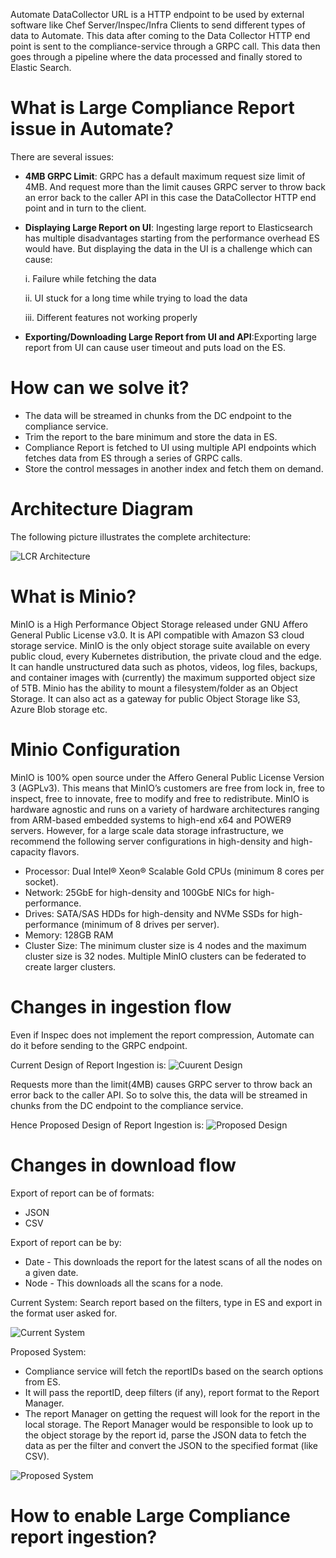 Automate DataCollector URL is a HTTP endpoint to be used by external software like Chef Server/Inspec/Infra Clients to send different types of data to Automate. This data after coming to the Data Collector HTTP end point is sent to the compliance-service through a GRPC call. This data then goes through a pipeline where the data processed and finally stored to Elastic Search.

# What is Large Compliance Report issue in Automate?
There are several issues:

* **4MB GRPC Limit**: 
GRPC has a default maximum request size limit of 4MB. And request more than the limit causes GRPC server to throw back an error back to the caller API in this case the DataCollector HTTP end point and in turn to the client.

* **Displaying Large Report on UI**: 
Ingesting large report to Elasticsearch has multiple disadvantages starting from the performance overhead ES would have. But displaying the data in the UI is a challenge which can cause:

    i. Failure while fetching the data

    ii. UI stuck for a long time while trying to load the data

    iii. Different features not working properly

* **Exporting/Downloading Large Report from UI and API**:Exporting large report from UI can cause user timeout and puts load on the ES.

# How can we solve it?
* The data will be streamed in chunks from the DC endpoint to the compliance service.
* Trim the report to the bare minimum and store the data in ES.
* Compliance Report is fetched to UI using multiple API endpoints which fetches data from ES through a series of GRPC calls. 
* Store the control messages in another index and fetch them on demand.

# Architecture Diagram
The following picture illustrates the complete architecture:

![LCR Architecture](diagrams/lcr_architecture.png)

# What is Minio?
MinIO is a High Performance Object Storage released under GNU Affero General Public License v3.0. It is API compatible with Amazon S3 cloud storage service. MinIO is the only object storage suite available on every public cloud, every Kubernetes distribution, the private cloud and the edge. It can handle unstructured data such as photos, videos, log files, backups, and container images with (currently) the maximum supported object size of 5TB. Minio has the ability to mount a filesystem/folder as an Object Storage. It can also act as a gateway for public Object Storage like S3, Azure Blob storage etc.


# Minio Configuration
MinIO is 100% open source under the Affero General Public License Version 3 (AGPLv3). This means that MinIO’s customers are free from lock in, free to inspect, free to innovate, free to modify and free to redistribute. MinIO is hardware agnostic and runs on a variety of hardware architectures ranging from ARM-based embedded systems to high-end x64 and POWER9 servers. However, for a large scale data storage infrastructure, we recommend the following server configurations in high-density and high-capacity flavors.
- Processor: Dual Intel® Xeon® Scalable GoId CPUs (minimum 8 cores per socket).
- Network: 25GbE for high-density and 100GbE NICs for high-performance.
- Drives: SATA/SAS HDDs for high-density and NVMe SSDs for high-performance (minimum of 8 drives per server).
- Memory: 128GB RAM
- Cluster Size: The minimum cluster size is 4 nodes and the maximum cluster size is 32 nodes. Multiple MinIO clusters can be federated to create larger clusters.


# Changes in ingestion flow
 Even if Inspec does not implement the report compression, Automate can do it before sending to the GRPC endpoint.
 
 Current Design of Report Ingestion is:
 ![Cuurent Design](diagrams/ingestion-current.png)

 Requests more than the limit(4MB) causes GRPC server to throw back an error back to the caller API. So to solve this, the data will be streamed in chunks from the DC endpoint to the compliance service. 
 
 Hence Proposed Design of Report Ingestion is:
 ![Proposed Design](diagrams/ingestion-proposed.png)


# Changes in download flow
Export of report can be of formats:
* JSON
* CSV

Export of report can be by:
* Date - This downloads the report for the latest scans of all the nodes on a given date.
* Node - This downloads all the scans for a node.

Current System:
Search report based on the filters, type in ES and export in the format user asked for.

![Current System](diagrams/download-current.png)

Proposed System:
* Compliance service will fetch the reportIDs based on the search options from ES.
* It will pass the reportID, deep filters (if any), report format to the Report Manager.
* The report Manager on getting the request will look for the report in the local storage. The Report Manager would be responsible to look up to the object storage by the report id, parse the JSON data to fetch the data as per the filter and convert the JSON to the specified format (like CSV).

![Proposed System](diagrams/download-proposed.png)

# How to enable Large Compliance report ingestion?



